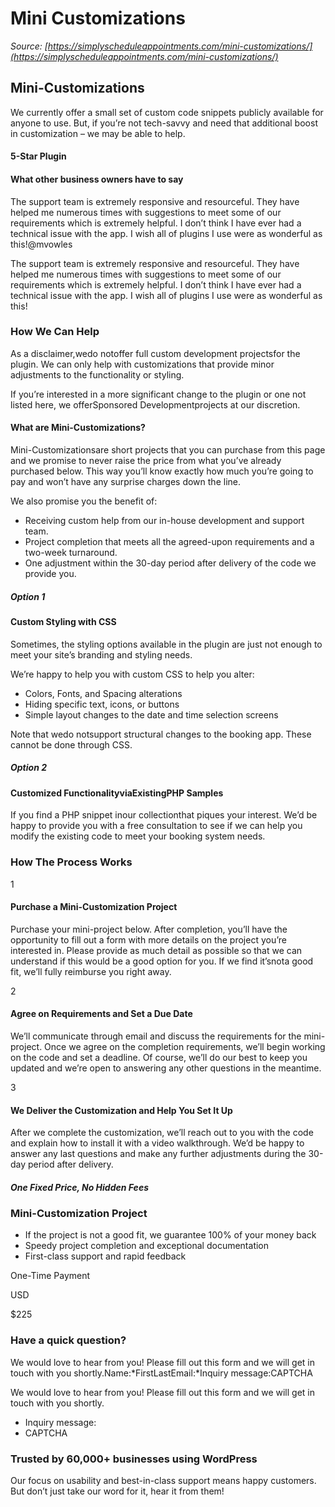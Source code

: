# Mini Customizations


*Source: [https://simplyscheduleappointments.com/mini-customizations/](https://simplyscheduleappointments.com/mini-customizations/)*

## Mini-Customizations

We currently offer a small set of custom code snippets publicly available for anyone to use. But, if you’re not tech-savvy and need that additional boost in customization – we may be able to help.

#### 5-Star Plugin

#### What other business owners have to say

The support team is extremely responsive and resourceful. They have helped me numerous times with suggestions to meet some of our requirements which is extremely helpful. I don’t think I have ever had a technical issue with the app. I wish all of plugins I use were as wonderful as this!@mvowles

The support team is extremely responsive and resourceful. They have helped me numerous times with suggestions to meet some of our requirements which is extremely helpful. I don’t think I have ever had a technical issue with the app. I wish all of plugins I use were as wonderful as this!

### How We Can Help

As a disclaimer,wedo notoffer full custom development projectsfor the plugin. We can only help with customizations that provide minor adjustments to the functionality or styling.

If you’re interested in a more significant change to the plugin or one not listed here, we offerSponsored Developmentprojects at our discretion.

#### What are Mini-Customizations?

Mini-Customizationsare short projects that you can purchase from this page and we promise to never raise the price from what you’ve already purchased below. This way you’ll know exactly how much you’re going to pay and won’t have any surprise charges down the line.

We also promise you the benefit of:

- Receiving custom help from our in-house development and support team.
- Project completion that meets all the agreed-upon requirements and a two-week turnaround.
- One adjustment within the 30-day period after delivery of the code we provide you.

##### Option 1

#### Custom Styling with CSS

Sometimes, the styling options available in the plugin are just not enough to meet your site’s branding and styling needs.

We’re happy to help you with custom CSS to help you alter:

- Colors, Fonts, and Spacing alterations
- Hiding specific text, icons, or buttons
- Simple layout changes to the date and time selection screens

Note that wedo notsupport structural changes to the booking app. These cannot be done through CSS.

##### Option 2

#### Customized FunctionalityviaExistingPHP Samples

If you find a PHP snippet inour collectionthat piques your interest. We’d be happy to provide you with a free consultation to see if we can help you modify the existing code to meet your booking system needs.

### How The Process Works

1

#### Purchase a Mini-Customization Project

Purchase your mini-project below. After completion, you’ll have the opportunity to fill out a form with more details on the project you’re interested in. Please provide as much detail as possible so that we can understand if this would be a good option for you. If we find it’snota good fit, we’ll fully reimburse you right away.

2

#### Agree on Requirements and Set a Due Date

We’ll communicate through email and discuss the requirements for the mini-project. Once we agree on the completion requirements, we’ll begin working on the code and set a deadline. Of course, we’ll do our best to keep you updated and we’re open to answering any other questions in the meantime.

3

#### We Deliver the Customization and Help You Set It Up

After we complete the customization, we’ll reach out to you with the code and explain how to install it with a video walkthrough. We’d be happy to answer any last questions and make any further adjustments during the 30-day period after delivery.

##### One Fixed Price, No Hidden Fees

### Mini-Customization Project

- If the project is not a good fit, we guarantee 100% of your money back
- Speedy project completion and exceptional documentation
- First-class support and rapid feedback

One-Time Payment

USD

$225

### Have a quick question?

We would love to hear from you! Please fill out this form and we will get in touch with you shortly.Name:*FirstLastEmail:*Inquiry message:CAPTCHA

We would love to hear from you! Please fill out this form and we will get in touch with you shortly.

- Inquiry message:
- CAPTCHA

### Trusted by 60,000+ businesses using WordPress

Our focus on usability and best-in-class support means happy customers. But don’t just take our word for it, hear it from them!
